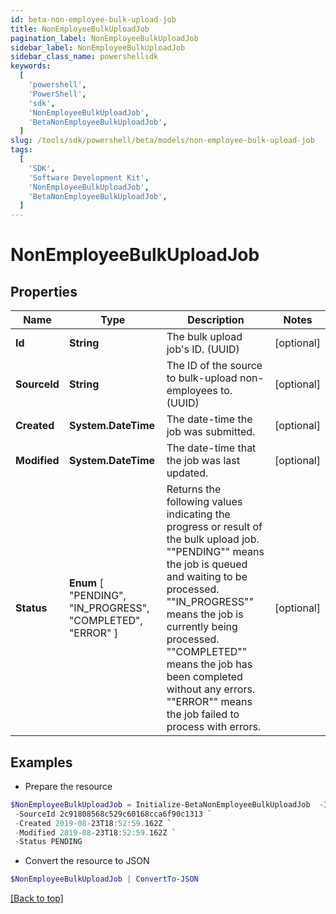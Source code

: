 ```yaml
---
id: beta-non-employee-bulk-upload-job
title: NonEmployeeBulkUploadJob
pagination_label: NonEmployeeBulkUploadJob
sidebar_label: NonEmployeeBulkUploadJob
sidebar_class_name: powershellsdk
keywords:
  [
    'powershell',
    'PowerShell',
    'sdk',
    'NonEmployeeBulkUploadJob',
    'BetaNonEmployeeBulkUploadJob',
  ]
slug: /tools/sdk/powershell/beta/models/non-employee-bulk-upload-job
tags:
  [
    'SDK',
    'Software Development Kit',
    'NonEmployeeBulkUploadJob',
    'BetaNonEmployeeBulkUploadJob',
  ]
---
```


# NonEmployeeBulkUploadJob

## Properties

| Name | Type | Description | Notes |
| --- | --- | --- | --- |
| **Id** | **String** | The bulk upload job's ID. (UUID) | [optional] |
| **SourceId** | **String** | The ID of the source to bulk-upload non-employees to. (UUID) | [optional] |
| **Created** | **System.DateTime** | The date-time the job was submitted. | [optional] |
| **Modified** | **System.DateTime** | The date-time that the job was last updated. | [optional] |
| **Status** | **Enum** [ "PENDING", "IN_PROGRESS", "COMPLETED", "ERROR" ] | Returns the following values indicating the progress or result of the bulk upload job. ""PENDING"" means the job is queued and waiting to be processed. ""IN_PROGRESS"" means the job is currently being processed. ""COMPLETED"" means the job has been completed without any errors. ""ERROR"" means the job failed to process with errors. | [optional] |

## Examples

- Prepare the resource

```powershell
$NonEmployeeBulkUploadJob = Initialize-BetaNonEmployeeBulkUploadJob  -Id 2c91808568c529c60168cca6f90cffff `
 -SourceId 2c91808568c529c60168cca6f90c1313 `
 -Created 2019-08-23T18:52:59.162Z `
 -Modified 2019-08-23T18:52:59.162Z `
 -Status PENDING
```

- Convert the resource to JSON

```powershell
$NonEmployeeBulkUploadJob | ConvertTo-JSON
```

[[Back to top]](#)
